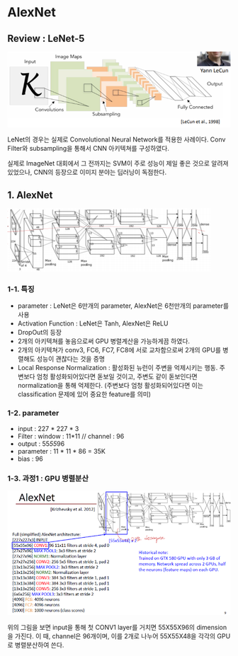 # AlexNet

## Review : LeNet-5

<img src="../image/02/LeNet.PNG">

LeNet의 경우는 실제로 Convolutional Neural Network를 적용한 사례이다. Conv Filter와 subsampling을 통해서 CNN 아키텍쳐를 구성하였다.

실제로 ImageNet 대회에서 그 전까지는 SVM이 주로 성능이 제일 좋은 것으로 알려져있었으나, CNN의 등장으로 이미지 분야는 딥러닝이 독점한다.

## 1. AlexNet

<img src="../image/02/AlexNet_architecture.PNG">

### 1-1. 특징

- parameter : LeNet은 6만개의 parameter, AlexNet은 6천만개의 parameter를 사용
- Activation Function : LeNet은 Tanh, AlexNet은 ReLU
- DropOut의 등장
- 2개의 아키텍쳐를 놓음으로써 GPU 병렬계산을 가능하게끔 하였다.
- 2개의 아키텍쳐가 conv3, FC6, FC7, FC8에 서로 교차함으로써 2개의 GPU를 병렬해도 성능이 괜찮다는 것을 증명
- Local Response Normalization : 활성화된 뉴런이 주변을 억제시키는 행동. 주변보다 엄청 활성화되어있다면 돋보일 것이고, 주변도 같이 돋보인다면 normalization을 통해 억제한다. (주변보다 엄청 활성화되어있다면 이는 classification 문제에 있어 중요한 feature를 의미)

### 1-2. parameter

- input : 227 * 227 * 3
- Filter : window : 11*11 // channel : 96
- output : 55*55*96
- parameter : 11 * 11 * 86 = 35K
- bias : 96

### 1-3. 과정1 : GPU 병렬분산

<img src="../image/02/AlexNet_procedure1.PNG">

위의 그림을 보면 input을 통해 첫 CONV1 layer를 거치면 55X55X96의 dimension을 가진다. 이 때, channel은 96개이며, 이를 2개로 나누어 55X55X48을 각각의 GPU로 병렬분산하여 쓴다.